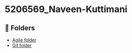 # 5206569_Naveen-Kuttimani
## 📁 Folders
- [Agile folder](./Agile/Agile_course.png)
- [Git folder](./Git/Git.pdf)
